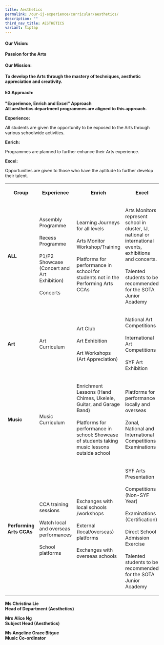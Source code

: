 ```yaml
---
title: Aesthetics
permalink: /our-ij-experience/curricular/aesthetics/
description: ""
third_nav_title: AESTHETICS
variant: tiptap
---
```

<h4>Our Vision:</h4>
<p><strong>Passion for the Arts</strong>
</p>
<h4>Our Mission:</h4>
<p><strong>To develop the Arts through the mastery of techniques, aesthetic appreciation and creativity.</strong>
</p>
<h4>E3 Approach:</h4>
<p><strong>"Experience, Enrich and Excel" Approach</strong>
<br><strong>All aesthetics department programmes are aligned to this approach.</strong>
</p>
<p><strong>Experience:</strong>
</p>
<p>All students are given the opportunity to be exposed to the Arts through
various schoolwide activities.</p>
<p><strong>Enrich:</strong>
</p>
<p>Programmes are planned to further enhance their Arts experience.</p>
<p><strong>Excel:</strong>
</p>
<p>Opportunities are given to those who have the aptitude to further develop
their talent.</p>
<p></p>
<p></p>
<p></p>
<table style="minWidth: 100px">
<colgroup>
<col>
<col>
<col>
<col>
</colgroup>
<tbody>
<tr>
<th rowspan="1" colspan="1">
<p><strong>Group<br></strong>
</p>
</th>
<th rowspan="1" colspan="1">
<p><strong>Experience<br></strong>
</p>
</th>
<th rowspan="1" colspan="1">
<p><strong>Enrich<br></strong>
</p>
</th>
<th rowspan="1" colspan="1">
<p><strong>Excel<br></strong>
</p>
</th>
</tr>
<tr>
<td rowspan="1" colspan="1">
<p><strong>ALL<br></strong>
</p>
</td>
<td rowspan="1" colspan="1">
<p>Assembly Programme
<br>
<br>Recess
<br>Programme
<br>
<br>P1/P2 Showcase (Concert and Art Exhibition)
<br>
<br>Concerts</p>
</td>
<td rowspan="1" colspan="1">
<p>Learning Journeys for all levels
<br>
<br>Arts Monitor Workshop/Training
<br>
<br>Platforms for performance in school for students not in the Performing
Arts CCAs</p>
</td>
<td rowspan="1" colspan="1">
<p>Arts Monitors represent school in cluster, IJ, national or international
events, exhibitions and concerts.
<br>
<br>Talented students to be recommended for the SOTA Junior Academy</p>
</td>
</tr>
<tr>
<td rowspan="1" colspan="1">
<p><strong>Art<br></strong>
</p>
</td>
<td rowspan="1" colspan="1">
<p>Art Curriculum
<br>
</p>
</td>
<td rowspan="1" colspan="1">
<p>Art Club
<br>
<br>Art Exhibition
<br>
<br>Art Workshops (Art Appreciation)</p>
</td>
<td rowspan="1" colspan="1">
<p>National Art Competitions
<br>
<br>International Art Competitions
<br>
<br>SYF Art Exhibition</p>
</td>
</tr>
<tr>
<td rowspan="1" colspan="1">
<p><strong>Music<br></strong>
</p>
</td>
<td rowspan="1" colspan="1">
<p>Music Curriculum
<br>
</p>
</td>
<td rowspan="1" colspan="1">
<p>Enrichment Lessons (Hand Chimes, Ukelele, Guitar, and Garage Band)
<br>
<br>Platforms for performance in school: Showcase of students taking music
lessons outside school</p>
</td>
<td rowspan="1" colspan="1">
<p>Platforms for performance locally and overseas
<br>
<br>Zonal, National and International Competitions Examinations</p>
</td>
</tr>
<tr>
<td rowspan="1" colspan="1">
<p><strong>Performing Arts CCAs<br></strong>
</p>
</td>
<td rowspan="1" colspan="1">
<p>CCA training sessions
<br>
<br>Watch local and overseas performances
<br>
<br>School platforms</p>
</td>
<td rowspan="1" colspan="1">
<p>Exchanges with local schools /workshops
<br>
<br>External (local/overseas) platforms
<br>
<br>Exchanges with overseas schools</p>
</td>
<td rowspan="1" colspan="1">
<p>SYF Arts Presentation
<br>
<br>Competitions (Non-SYF Year)
<br>
<br>Examinations (Certification)
<br>
<br>Direct School Admission Exercise
<br>
<br>Talented students to be recommended for the SOTA Junior Academy</p>
</td>
</tr>
</tbody>
</table>
<p><strong>Ms Christina Lie</strong>
<br><strong>Head of Department (Aesthetics)</strong>
</p>
<p><strong>Mrs Alice Ng</strong>
<br><strong>Subject Head (Aesthetics)</strong>
</p>
<p><strong>Ms Angeline Grace Bitgue</strong>
<br><strong>Music Co-ordinator</strong>
</p>